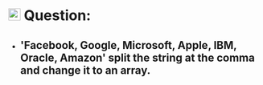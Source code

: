 # <img height="24px" src="https://cdn-icons-png.flaticon.com/512/5968/5968292.png"> Question:

- ## 'Facebook, Google, Microsoft, Apple, IBM, Oracle, Amazon' split the string at the comma and change it to an array.
